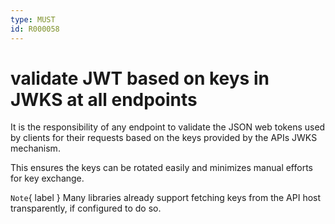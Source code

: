 ```yaml
---
type: MUST
id: R000058
---
```


# validate JWT based on keys in JWKS at all endpoints

It is the responsibility of any endpoint to validate the JSON web tokens used by clients for their requests based on the keys provided by the APIs JWKS mechanism.

This ensures the keys can be rotated easily and minimizes manual efforts for key exchange.

`Note`{ label } Many libraries already support fetching keys from the API host transparently, if configured to do so.
